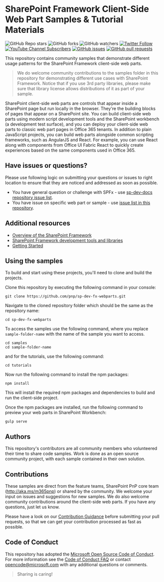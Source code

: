 <!--
---
page_type: sample
products:
- office-sp
languages:
- typescript
extensions:
  contentType: samples
  technologies:
  - SharePoint Framework
  createdDate: 8/30/2016 10:21:43 AM
---
-->
# SharePoint Framework Client-Side Web Part Samples & Tutorial Materials

![GitHub Repo stars](https://img.shields.io/github/stars/pnp/sp-dev-fx-webparts?style=social)
![GitHub forks](https://img.shields.io/github/forks/pnp/sp-dev-fx-webparts?style=social)
![GitHub watchers](https://img.shields.io/github/watchers/pnp/sp-dev-fx-webparts?style=social)
[![Twitter Follow](https://img.shields.io/twitter/follow/m365pnp?style=social)](https://twitter.com/m365pnp?s=20)
[![YouTube Channel Subscribers](https://img.shields.io/youtube/channel/subscribers/UC_mKdhw-V6CeCM7gTo_Iy7w?style=social)](https://www.youtube.com/channel/UC_mKdhw-V6CeCM7gTo_Iy7w)
[![GitHub issues](https://img.shields.io/github/issues/pnp/sp-dev-fx-webparts)](https://github.com/pnp/sp-dev-fx-webparts/issues)
[![GitHub pull requests](https://img.shields.io/github/issues-pr/pnp/sp-dev-fx-webparts)](https://github.com/pnp/sp-dev-fx-webparts/pulls)

This repository contains community samples that demonstrate different usage patterns for the SharePoint Framework client-side web parts.

> We do welcome community contributions to the samples folder in this repository for demonstrating different use cases with SharePoint Framework. Notice that if you use 3rd party libraries, please make sure that library license allows distributions of it as part of your sample.

SharePoint client-side web parts are controls that appear inside a SharePoint page but run locally in the browser. They're the building blocks of pages that appear on a SharePoint site. You can build client-side web parts using modern script development tools and the SharePoint workbench (a development test surface), and you can deploy your client-side web parts to classic web part pages in Office 365 tenants. In addition to plain JavaScript projects, you can build web parts alongside common scripting frameworks, such as AngularJS and React. For example, you can use React along with components from Office UI Fabric React to quickly create experiences based on the same components used in Office 365.

## Have issues or questions?

Please use following logic on submitting your questions or issues to right location to ensure that they are noticed and addressed as soon as possible.

* You have general question or challenge with SPFx - use [sp-dev-docs repository issue list](https://github.com/SharePoint/sp-dev-docs/issues).
* You have issue on specific web part or sample - use [issue list in this repository](https://github.com/pnp/sp-dev-fx-webparts/issues).

## Additional resources

* [Overview of the SharePoint Framework](https://learn.microsoft.com/sharepoint/dev/spfx/sharepoint-framework-overview)
* [SharePoint Framework development tools and libraries](https://learn.microsoft.com/sharepoint/dev/spfx/tools-and-libraries)
* [Getting Started](https://learn.microsoft.com/sharepoint/dev/spfx/set-up-your-developer-tenant)

## Using the samples

To build and start using these projects, you'll need to clone and build the projects.

Clone this repository by executing the following command in your console:

```shell
git clone https://github.com/pnp/sp-dev-fx-webparts.git
```

Navigate to the cloned repository folder which should be the same as the repository name:

```shell
cd sp-dev-fx-webparts
```

To access the samples use the following command, where you replace `sample-folder-name` with the name of the sample you want to access.

```shell
cd samples
cd sample-folder-name
```

and for the tutorials, use the following command:

```shell
cd tutorials
```

Now run the following command to install the npm packages:

```shell
npm install
```

This will install the required npm packages and dependencies to build and run the client-side project.

Once the npm packages are installed, run the following command to preview your web parts in SharePoint Workbench:

```shell
gulp serve
```

## Authors
This repository's contributors are all community members who volunteered their time to share code samples. Work is done as an open source community project, with each sample contained in their own solution.

## Contributions

These samples are direct from the feature teams, SharePoint PnP core team (http://aka.ms/m365pnp) or shared by the community. We welcome your input on issues and suggestions for new samples. We do also welcome community contributions around the client-side web parts. If you have any questions, just let us know.

Please have a look on our [Contribution Guidance](./CONTRIBUTING.md) before submitting your pull requests, so that we can get your contribution processed as fast as possible.

## Code of Conduct
This repository has adopted the [Microsoft Open Source Code of Conduct](https://opensource.microsoft.com/codeofconduct/). For more information see the [Code of Conduct FAQ](https://opensource.microsoft.com/codeofconduct/faq/) or contact [opencode@microsoft.com](mailto:opencode@microsoft.com) with any additional questions or comments.

> Sharing is caring!
